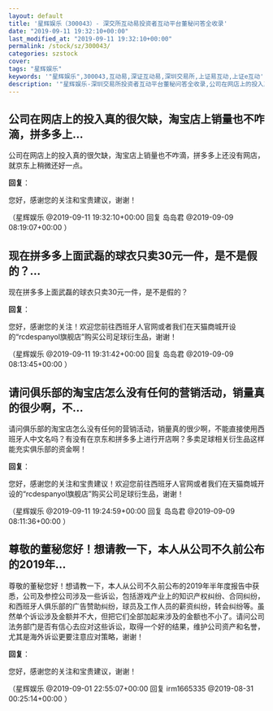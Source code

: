 ```yaml
---
layout: default
title: '星辉娱乐（300043）- 深交所互动易投资者互动平台董秘问答全收录'
date: "2019-09-11 19:32:10+00:00"
last_modified_at: "2019-09-11 19:32:10+00:00"
permalink: /stock/sz/300043/
categories: szstock
cover: 
tags: "星辉娱乐"
keywords: '"星辉娱乐",300043,互动易,深证互动易,深圳交易所,上证易互动,上证e互动'
description: '"星辉娱乐-深圳交易所投资者互动平台董秘问答全收录,公司在网店上的投入真的很欠缺，淘宝店上销量也不咋滴，拼多多上还没有网店，就京东上稍微还好一点。"'
---
```


## 公司在网店上的投入真的很欠缺，淘宝店上销量也不咋滴，拼多多上...

公司在网店上的投入真的很欠缺，淘宝店上销量也不咋滴，拼多多上还没有网店，就京东上稍微还好一点。

**回复**：

您好，感谢您的关注和宝贵建议，谢谢！ 

（星辉娱乐  @2019-09-11 19:32:10+00:00 回复 岛岛君  @2019-09-09 08:19:07+00:00 ）

## 现在拼多多上面武磊的球衣只卖30元一件，是不是假的？...

现在拼多多上面武磊的球衣只卖30元一件，是不是假的？

**回复**：

您好，感谢您的关注！欢迎您前往西班牙人官网或者我们在天猫商城开设的“rcdespanyol旗舰店”购买公司足球衍生品，谢谢！ 

（星辉娱乐  @2019-09-11 19:31:42+00:00 回复 岛岛君  @2019-09-09 08:13:45+00:00 ）

## 请问俱乐部的淘宝店怎么没有任何的营销活动，销量真的很少啊，不...

请问俱乐部的淘宝店怎么没有任何的营销活动，销量真的很少啊，不能直接使用西班牙人中文名吗？有没有在京东和拼多多上进行开店啊？多卖足球相关衍生品这样能充实俱乐部的资金啊！

**回复**：

您好，感谢您的关注和宝贵建议！欢迎您前往西班牙人官网或者我们在天猫商城开设的“rcdespanyol旗舰店”购买公司足球衍生品，谢谢！ 

（星辉娱乐  @2019-09-11 19:24:59+00:00 回复 岛岛君  @2019-09-09 08:11:36+00:00 ）

## 尊敬的董秘您好！想请教一下，本人从公司不久前公布的2019年...

尊敬的董秘您好！想请教一下，本人从公司不久前公布的2019年半年度报告中获悉，公司及参控公司涉及一些诉讼，包括游戏产业上的知识产权纠纷、合同纠纷，和西班牙人俱乐部的广告赞助纠纷，球员及工作人员的薪资纠纷，转会纠纷等。虽然单个诉讼涉及金额并不大，但把它们全部加起来涉及的金额也不小了。请问公司法务部门是否有信心去应对这些诉讼，取得一个好的结果，维护公司资产和名誉，尤其是海外诉讼更要注意应对策略，谢谢！

**回复**：

您好，感谢您的关注和宝贵建议，谢谢！ 

（星辉娱乐  @2019-09-01 22:55:07+00:00 回复 irm1665335  @2019-08-31 00:25:14+00:00 ）

